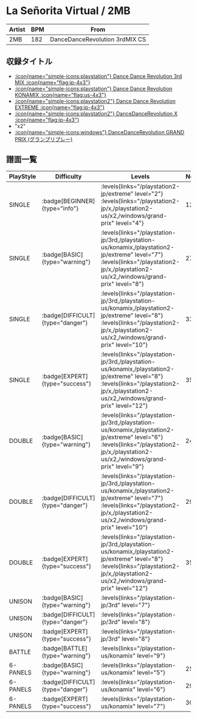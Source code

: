 # La Señorita Virtual / 2MB

|Artist|BPM|From|
|------|---|----|
|2MB|182|DanceDanceRevolution 3rdMIX CS|

## 収録タイトル

- [:icon{name="simple-icons:playstation"} Dance Dance Revolution 3rd MIX :icon{name="flag:jp-4x3"}](/playstation-jp/3rd)
- [:icon{name="simple-icons:playstation"} Dance Dance Revolution KONAMIX :icon{name="flag:us-4x3"}](/playstation-us/konamix)
- [:icon{name="simple-icons:playstation2"} Dance Dance Revolution EXTREME :icon{name="flag:jp-4x3"}](/playstation2-jp/extreme)
- [:icon{name="simple-icons:playstation2"} DanceDanceRevolution X :icon{name="flag:jp-4x3"}](/playstation2-jp/x)
- "x2"
- [:icon{name="simple-icons:windows"} DanceDanceRevolution GRAND PRIX (グランプリプレー)](/windows/grand-prix)

## 譜面一覧

|PlayStyle|Difficulty|Levels|Notes|Movie|
|---------|----------|------|-----|-----|
|SINGLE| :badge[BEGINNER]{type="info"}| :levels{links="/playstation2-jp/extreme" level="2"} :levels{links="/playstation2-jp/x,/playstation2-us/x2,/windows/grand-prix" level="4"}|121/0||
|SINGLE| :badge[BASIC]{type="warning"}| :levels{links="/playstation-jp/3rd,/playstation-us/konamix,/playstation2-jp/extreme" level="7"} :levels{links="/playstation2-jp/x,/playstation2-us/x2,/windows/grand-prix" level="8"}|270/0||
|SINGLE| :badge[DIFFICULT]{type="danger"}| :levels{links="/playstation-jp/3rd,/playstation-us/konamix,/playstation2-jp/extreme" level="8"} :levels{links="/playstation2-jp/x,/playstation2-us/x2,/windows/grand-prix" level="10"}|334/0||
|SINGLE| :badge[EXPERT]{type="success"}| :levels{links="/playstation-jp/3rd,/playstation-us/konamix,/playstation2-jp/extreme" level="8"} :levels{links="/playstation2-jp/x,/playstation2-us/x2,/windows/grand-prix" level="12"}|359/0||
|DOUBLE| :badge[BASIC]{type="warning"}| :levels{links="/playstation-jp/3rd,/playstation-us/konamix,/playstation2-jp/extreme" level="6"} :levels{links="/playstation2-jp/x,/playstation2-us/x2,/windows/grand-prix" level="9"}|240/0||
|DOUBLE| :badge[DIFFICULT]{type="danger"}| :levels{links="/playstation-jp/3rd,/playstation-us/konamix,/playstation2-jp/extreme" level="7"} :levels{links="/playstation2-jp/x,/playstation2-us/x2,/windows/grand-prix" level="10"}|298/0||
|DOUBLE| :badge[EXPERT]{type="success"}| :levels{links="/playstation-jp/3rd,/playstation-us/konamix,/playstation2-jp/extreme" level="8"} :levels{links="/playstation2-jp/x,/playstation2-us/x2,/windows/grand-prix" level="12"}|358/0||
|UNISON| :badge[BASIC]{type="warning"}| :levels{links="/playstation-jp/3rd" level="7"}|||
|UNISON| :badge[DIFFICULT]{type="danger"}| :levels{links="/playstation-jp/3rd" level="8"}|||
|UNISON| :badge[EXPERT]{type="success"}| :levels{links="/playstation-jp/3rd" level="8"}|||
|BATTLE| :badge[BATTLE]{type="warning"}| :levels{links="/playstation-us/konamix" level="9"}|||
|6-PANELS| :badge[BASIC]{type="warning"}| :levels{links="/playstation-us/konamix" level="5"}|250/0||
|6-PANELS| :badge[DIFFICULT]{type="danger"}| :levels{links="/playstation-us/konamix" level="6"}|292/0||
|6-PANELS| :badge[EXPERT]{type="success"}| :levels{links="/playstation-us/konamix" level="7"}|301/0||
